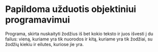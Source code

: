 # Papildoma užduotis objektiniui programavimui
Programa, skirta nuskaityti žodžius iš bet kokio teksto ir juos išvesti į du failus: vieną, kuriame yra tik nuorodos ir kitą, kuriame yra tik žodžiai, su žodžių kiekiu ir eilutes, kuriose jie yra.
